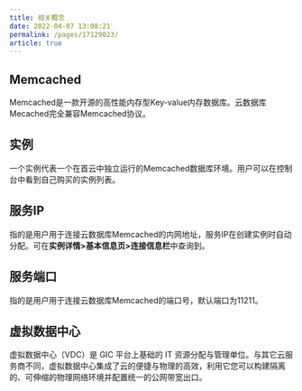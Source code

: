 ```yaml
---
title: 相关概念
date: 2022-04-07 13:08:21
permalink: /pages/17129023/
article: true
---
```


## Memcached

Memcached是一款开源的高性能内存型Key-value内存数据库。云数据库Mecached完全兼容Memcached协议。

## 实例

一个实例代表一个在首云中独立运行的Memcached数据库环境。用户可以在控制台中看到自己购买的实例列表。

## 服务IP

指的是用户用于连接云数据库Memcached的内网地址，服务IP在创建实例时自动分配。可在**实例详情>基本信息页>连接信息栏**中查询到。

## 服务端口

指的是用户用于连接云数据库Memcached的端口号，默认端口为11211。

## 虚拟数据中心

虚拟数据中心（VDC）是 GIC 平台上基础的 IT 资源分配与管理单位。与其它云服务商不同，虚拟数据中心集成了云的便捷与物理的高效，利用它您可以构建隔离的、可伸缩的物理网络环境并配置统一的公网带宽出口。